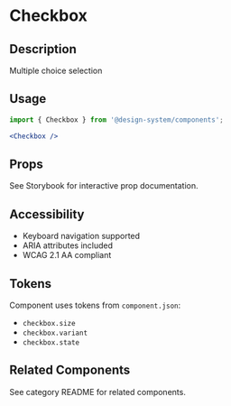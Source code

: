 # Checkbox

## Description
Multiple choice selection

## Usage

```jsx
import { Checkbox } from '@design-system/components';

<Checkbox />
```

## Props
See Storybook for interactive prop documentation.

## Accessibility
- Keyboard navigation supported
- ARIA attributes included
- WCAG 2.1 AA compliant

## Tokens
Component uses tokens from `component.json`:
- `checkbox.size`
- `checkbox.variant`
- `checkbox.state`

## Related Components
See category README for related components.
